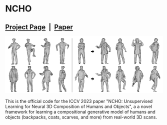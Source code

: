# NCHO

## [Project Page](https://taeksuu.github.io/ncho/) &nbsp;|&nbsp; [Paper](https://arxiv.org/pdf/2305.14345.pdf) 

![teaser.png](./assets/teaser.png)

This is the official code for the ICCV 2023 paper "NCHO: Unsupervised Learning for Neural 3D Composition of Humans and Objects", a a novel framework for learning a compositional generative model of humans and objects (backpacks, coats, scarves, and more) from real-world 3D scans.
